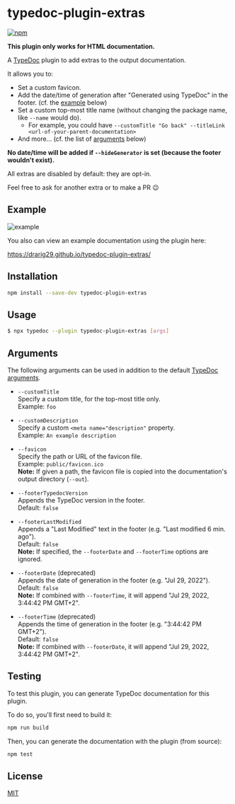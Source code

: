 # typedoc-plugin-extras

[![npm](https://img.shields.io/npm/v/typedoc-plugin-extras.svg)](https://www.npmjs.com/package/typedoc-plugin-extras)

**This plugin only works for HTML documentation.**

A [TypeDoc](https://github.com/TypeStrong/typedoc) plugin to add extras to the output documentation.

It allows you to:

- Set a custom favicon.
- Add the date/time of generation after "Generated using TypeDoc" in the footer. (cf. the [example](#example) below)
- Set a custom top-most title name (without changing the package name, like `--name` would do).
  - For example, you could have `--customTitle "Go back" --titleLink <url-of-your-parent-documentation>`
- And more... (cf. the list of [arguments](#arguments) below)

**No date/time will be added if `--hideGenerator` is set (because the footer wouldn't exist).**

All extras are disabled by default: they are opt-in.

Feel free to ask for another extra or to make a PR 😉

## Example

![example](./public/example.png)

You also can view an example documentation using the plugin here:

https://drarig29.github.io/typedoc-plugin-extras/

## Installation

```bash
npm install --save-dev typedoc-plugin-extras
```

## Usage

```bash
$ npx typedoc --plugin typedoc-plugin-extras [args]
```

## Arguments

The following arguments can be used in addition to the default [TypeDoc arguments](https://github.com/TypeStrong/typedoc#arguments).

- `--customTitle`<br>
  Specify a custom title, for the top-most title only.<br>
  Example: `foo`

- `--customDescription`<br>
  Specify a custom `<meta name="description"` property.<br>
  Example: `An example description`

- `--favicon`<br>
  Specify the path or URL of the favicon file.<br>
  Example: `public/favicon.ico`<br>
  **Note:** If given a path, the favicon file is copied into the documentation's output directory (`--out`).

- `--footerTypedocVersion`<br>
  Appends the TypeDoc version in the footer.<br>
  Default: `false`

- `--footerLastModified`<br>
  Appends a "Last Modified" text in the footer (e.g. "Last modified 6 min. ago").<br>
  Default: `false`<br>
  **Note:** If specified, the `--footerDate` and `--footerTime` options are ignored.

- `--footerDate` (deprecated)<br>
  Appends the date of generation in the footer (e.g. "Jul 29, 2022").<br>
  Default: `false`<br>
  **Note:** If combined with `--footerTime`, it will append "Jul 29, 2022, 3:44:42 PM GMT+2".

- `--footerTime` (deprecated)<br>
  Appends the time of generation in the footer (e.g. "3:44:42 PM GMT+2").<br>
  Default: `false`<br>
  **Note:** If combined with `--footerDate`, it will append "Jul 29, 2022, 3:44:42 PM GMT+2".

## Testing

To test this plugin, you can generate TypeDoc documentation for this plugin.

To do so, you'll first need to build it:

```bash
npm run build
```

Then, you can generate the documentation with the plugin (from source):

```bash
npm test
```

## License

[MIT](./LICENSE)
